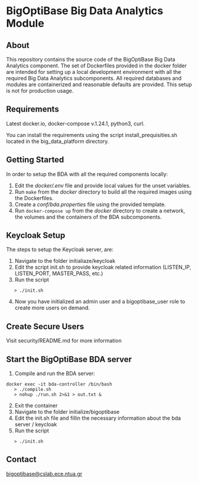 BigOptiBase Big Data Analytics Module 
=====================================


About
-----
This repository contains the source code of the BigOptiBase Big Data Analytics component.
The set of Dockerfiles provided in the docker folder are intended for setting up a
local development environment with all the required Big Data Analytics subcomponents. 
All required databases and modules are containerized and 
reasonable defaults are provided. This setup is not for production usage.


Requirements
------------
Latest docker.io, docker-compose v.1.24.1, python3, curl.

You can install the requirements using the script install_prequisities.sh located 
in the big_data_platform directory.


Getting Started
---------------
In order to setup the BDA with all the required components locally:
 
1. Edit the _docker/.env_ file and provide local values for the unset variables.
2. Run ```make``` from the _docker_ directory to build all the required images using
   the Dockerfiles.
3. Create a _conf/bda.properties_ file using the provided template.
4. Run ```docker-compose up``` from the _docker_ directory to create a network, the 
   volumes and the containers of the BDA subcomponents.


Keycloak Setup
--------------
The steps to setup the Keycloak server, are:

1. Navigate to the folder initialiaze/keycloak
2. Edit the script init.sh to provide keycloak related information (LISTEN_IP, LISTEN_PORT, MASTER_PASS, etc.)
3. Run the script 
```
   > ./init.sh 
```
4. Now you have initialized an admin user and a bigoptibase_user role to create more users on demand.

Create Secure Users
--------------
Visit security/README.md for more information


Start the BigOptiBase BDA server
--------------------------------
1. Compile and run the BDA server:
```
docker exec -it bda-controller /bin/bash
   > ./compile.sh 
   > nohup ./run.sh 2>&1 > out.txt &
```
2. Exit the container
3. Navigate to the folder initialize/bigoptibase
4. Edit the init.sh file and fillin the necessary information about the bda server / keycloak
5. Run the script
```
   > ./init.sh
```


Contact
-------
bigoptibase@cslab.ece.ntua.gr 
